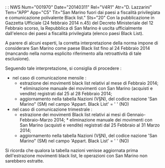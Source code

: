  :  : NWS Num="001970" Date="20140311" Rel="V4R1" Atr="D. Lazzarini" Tem="APP" App="C5" Tit="San Marino fuori dai paesi a fiscalità            privilegiata e comunicazione polivalente Black    list." Sts="20"
Con la pubblicazione in Gazzetta Ufficiale (24 febbraio 2014 n.45) del Decreto Ministeriale del 12 Febbraio scorso, la Repubblica di San Marino è uscita ufficialmente dall'elenco dei paesi a
fiscalità privilegiata (elenco paesi Black List).

A parere di alcuni esperti, la corretta interpretazione della norma impone di considerare San Marino
come paese Black list fino al 24 Febbraio 2014 (mancando nella norma esplicito riferimento alla retroattività di tale esclusione).

Seguendo tale interpretazione, si consiglia di procedere : 
- nel caso di comunicazione mensile : 
  * estrazione dei movimenti black list relativi al mese di Febbraio 2014;   * eliminazione manuale  dei movimenti con San Marino (acquisti e vendite) registrati dal     25 al 28 Febbraio 2014;
  * aggiornamento nella tabella Nazioni (V§N), del codice nazione 'San Marino" (SM) nel campo     'Appart. Black List' = ' ' (NO)
- nel caso di comunicazione trimestrale : 
  * estrazione dei movimenti Black list relativi ai mesi di Gennaio-Febbraio-Marzo 2014;   * eliminazione manuale dei movimenti con San Marino (acquisti e vendite) registrati dal     25 Febbraio al 31 Marzo 2014;
  * aggiornamento nella tabella Nazioni (V§N), del codice nazione 'San Marino" (SM) nel campo     'Appart. Black List' = ' ' (NO)

Si ricorda che qualora la tabella nazioni venisse aggiornata prima dell'estrazione movimenti black
list, le operazioni con San Marino non sarebbero estratte.
